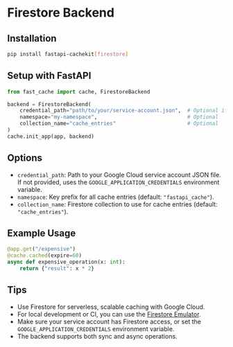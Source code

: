 # Firestore Backend

## Installation

```bash
pip install fastapi-cachekit[firestore]
```

## Setup with FastAPI

```python
from fast_cache import cache, FirestoreBackend

backend = FirestoreBackend(
    credential_path="path/to/your/service-account.json",  # Optional if using GOOGLE_APPLICATION_CREDENTIALS
    namespace="my-namespace",                             # Optional
    collection_name="cache_entries"                       # Optional
)
cache.init_app(app, backend)
```

## Options

- `credential_path`: Path to your Google Cloud service account JSON file.  
  If not provided, uses the `GOOGLE_APPLICATION_CREDENTIALS` environment variable.
- `namespace`: Key prefix for all cache entries (default: `"fastapi_cache"`).
- `collection_name`: Firestore collection to use for cache entries (default: `"cache_entries"`).

## Example Usage

```python
@app.get("/expensive")
@cache.cached(expire=60)
async def expensive_operation(x: int):
    return {"result": x * 2}
```

## Tips

- Use Firestore for serverless, scalable caching with Google Cloud.
- For local development or CI, you can use the [Firestore Emulator](https://cloud.google.com/sdk/gcloud/reference/beta/emulators/firestore/).
- Make sure your service account has Firestore access, or set the `GOOGLE_APPLICATION_CREDENTIALS` environment variable.
- The backend supports both sync and async operations.